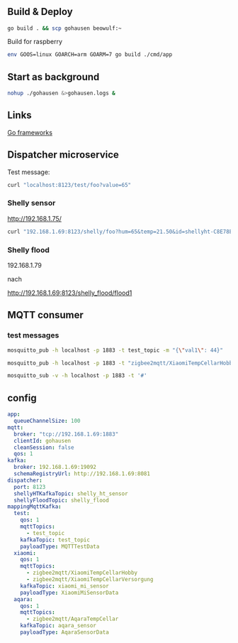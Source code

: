 #

## Build & Deploy

```bash
go build . && scp gohausen beowulf:~ 
```

Build for raspberry
```bash
env GOOS=linux GOARCH=arm GOARM=7 go build ./cmd/app
```

## Start as background

```bash
nohup ./gohausen &>gohausen.logs &
```

## Links

[Go frameworks](https://github.com/mingrammer/go-web-framework-stars)


## Dispatcher microservice

Test message:
```bash
curl "localhost:8123/test/foo?value=65"
```

### Shelly sensor

http://192.168.1.75/
```bash
curl "192.168.1.69:8123/shelly/foo?hum=65&temp=21.50&id=shellyht-C8E78E"
```

### Shelly flood

192.168.1.79

nach

http://192.168.1.69:8123/shelly_flood/flood1

## MQTT consumer

### test messages

```bash
mosquitto_pub -h localhost -p 1883 -t test_topic -m "{\"val1\": 44}"

mosquitto_pub -h localhost -p 1883 -t "zigbee2mqtt/XiaomiTempCellarHobby" -m "{\"battery\":50,\"humidity\":53.9,\"linkquality\":61,\"power_outage_count\":17,\"temperature\":20.83,\"voltage\":3025}"
```

```bash
mosquitto_sub -v -h localhost -p 1883 -t '#'
```


## config

```yaml
app:
  queueChannelSize: 100
mqtt:
  broker: "tcp://192.168.1.69:1883"
  clientId: gohausen
  cleanSession: false
  qos: 1
kafka:
  broker: 192.168.1.69:19092
  schemaRegistryUrl: http://192.168.1.69:8081
dispatcher:
  port: 8123
  shellyHTKafkaTopic: shelly_ht_sensor
  shellyFloodTopic: shelly_flood
mappingMqttKafka:
  test:
    qos: 1
    mqttTopics:
      - test_topic
    kafkaTopic: test_topic
    payloadType: MQTTTestData
  xiaomi:
    qos: 1
    mqttTopics:
      - zigbee2mqtt/XiaomiTempCellarHobby
      - zigbee2mqtt/XiaomiTempCellarVersorgung
    kafkaTopic: xiaomi_mi_sensor
    payloadType: XiaomiMiSensorData
  aqara:
    qos: 1
    mqttTopics:
      - zigbee2mqtt/AqaraTempCellar
    kafkaTopic: aqara_sensor
    payloadType: AqaraSensorData

```
